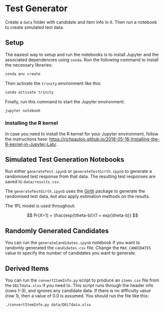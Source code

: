 # Test Generator

Create a `data` folder with candidate and item info in it. Then run a notebook to create simulated test data.

## Setup

The easiest way to setup and run the notebooks is to install Jupyter and the associated dependencies using `conda`. Run the following command to install the necessary libraries:

```bash
conda env create
```

Then activate the `trinity` environment like this:

```bash
conda activate trinity
```

Finally, run this command to start the Jupyter environment:

```bash
jupyter notebook
```

### Installing the R kernel

In case you need to install the R kernel for your Jupyter environment, follow the instructions here: https://richpauloo.github.io/2018-05-16-Installing-the-R-kernel-in-Jupyter-Lab/.


## Simulated Test Generation Notebooks

Run either `generateTest.ipynb` or `generateTestGirth.ipynb` to generate a randomised test response from that data. The resulting test responses are saved to `data/results.csv`.

The `generateTestGirth.ipynb` uses the [Girth](https://eribean.github.io/girth/) package to generate the randomised test data, but also apply estimation methods on the results.

The 1PL model is used throughout:

$$
Pr(X=1) = \frac{exp(\theta-b)}{1 + exp(\theta-b)}
$$

## Randomly Generated Candidates

You can run the `generateCandidates.ipynb` notebook if you want to randomly generated the `candidates.csv` file. Change the `MAX_CANDIDATES` value to specify the number of candidates you want to generate.

## Derived Items

You can run the `convertItemInfo.py` script to produce an `items.csv` file from the `DELTdata.xlsx` if you need to. This script runs through the header info (rows 1-3), and ignores any candidate data. If there is no difficulty value (row 1), then a value of 0.0 is assumed. You should run the file like this:

```bash
./convertItemInfo.py data/DELTdata.xlsx
```

